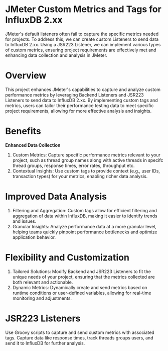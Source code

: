 # JMeter Custom Metrics and Tags for InfluxDB 2.xx
JMeter's default listeners often fail to capture the specific metrics needed for projects. To address this, we can create custom Listeners to send data to InfluxDB 2.xx. Using a JSR223 Listener, we can implement various types of custom metrics, ensuring project requirements are effectively met and enhancing data collection and analysis in JMeter.

# Overview
This project enhances JMeter's capabilities to capture and analyze custom performance metrics by leveraging Backend Listeners and JSR223 Listeners to send data to InfluxDB 2.xx. By implementing custom tags and metrics, users can tailor their performance testing data to meet specific project requirements, allowing for more effective analysis and insights.

# Benefits
**Enhanced Data Collection**
1. Custom Metrics: Capture specific performance metrics relevant to your project, such as thread group names along with active threads in specifc thread groups, response times, error rates, throughput etc.
2. Contextual Insights: Use custom tags to provide context (e.g., user IDs, transaction types) for your metrics, enabling richer data analysis.

# Improved Data Analysis
1. Filtering and Aggregation: Custom tags allow for efficient filtering and aggregation of data within InfluxDB, making it easier to identify trends and issues.
2. Granular Insights: Analyze performance data at a more granular level, helping teams quickly pinpoint performance bottlenecks and optimize application behavior.

# Flexibility and Customization
1. Tailored Solutions: Modify Backend and JSR223 Listeners to fit the unique needs of your project, ensuring that the metrics collected are both relevant and actionable.
2. Dynamic Metrics: Dynamically create and send metrics based on runtime conditions or user-defined variables, allowing for real-time monitoring and adjustments.

# JSR223 Listeners
Use Groovy scripts to capture and send custom metrics with associated tags.
Capture data like response times, track threads groups users, and send it to InfluxDB for further analysis.
